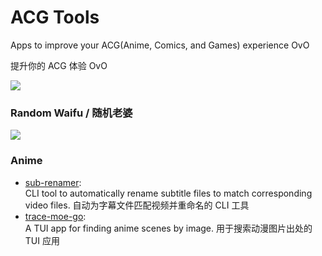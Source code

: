# ACG Tools
Apps to improve your ACG(Anime, Comics, and Games) experience OvO

提升你的 ACG 体验 OvO

<!-- 
  If you prefer to use your own Moe-Counter
  please refer to the tutorial 
  in its original repo: https://github.com/journey-ad/Moe-Counter
  and deploy it to the Replit or Glitch
-->
![](https://political-capable-roll.glitch.me/get/@acgtoolsprofile?theme=rule34)

### Random Waifu / 随机老婆
<img src="https://waifu-pics-black.vercel.app/sfw/random?ignore=waifu,neko,shinobu,megumin,kill" />

### Anime
- [sub-renamer](https://github.com/acgtools/sub-renamer):   
CLI tool to automatically rename subtitle files to match corresponding video files. 自动为字幕文件匹配视频并重命名的 CLI 工具
- [trace-moe-go](https://github.com/acgtools/trace-moe-go):  
A TUI app for finding anime scenes by image. 用于搜索动漫图片出处的 TUI 应用
